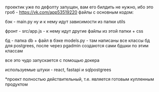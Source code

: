 проектик уже по дефолту запущен, вам его билдить не нужно, ибо это гроб - https://vk.com/app53519220
файлы с основным кодом:


бэк - main.py ну и к нему идут зависимости из папки utils


фронт - src/app.js - к нему идут другие файлы из этой папки + css


бд - папка db + файл в бэке models.py - там написаны все классы бд для postgrees, после через pgadmin создаются сами бдшки по этим классам


все это чудо запускается с помощью докера

используемые штуки - react, fastapi и sqlpostgrees

*проект полностью действительный, т.е. является готовым купленным продуктом
